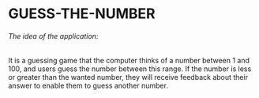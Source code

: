 # **GUESS-THE-NUMBER**

###### The idea of the application:

It is a guessing game that the computer thinks of a number between 1 and 100, and users guess the number between this range. If the number is less or greater than the wanted number, they will receive feedback about their answer to enable them to guess another number.
